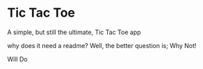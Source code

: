 # Tic Tac Toe

A simple, but still the ultimate, Tic Tac Toe app

why does it need a readme? Well, the better question is; Why Not!

Will Do
